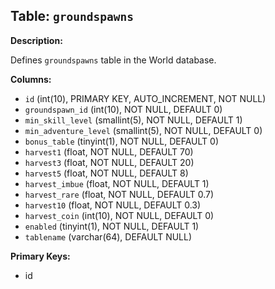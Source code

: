 ## Table: `groundspawns`

**Description:**

Defines `groundspawns` table in the World database.

**Columns:**
- `id` (int(10), PRIMARY KEY, AUTO_INCREMENT, NOT NULL)
- `groundspawn_id` (int(10), NOT NULL, DEFAULT 0)
- `min_skill_level` (smallint(5), NOT NULL, DEFAULT 1)
- `min_adventure_level` (smallint(5), NOT NULL, DEFAULT 0)
- `bonus_table` (tinyint(1), NOT NULL, DEFAULT 0)
- `harvest1` (float, NOT NULL, DEFAULT 70)
- `harvest3` (float, NOT NULL, DEFAULT 20)
- `harvest5` (float, NOT NULL, DEFAULT 8)
- `harvest_imbue` (float, NOT NULL, DEFAULT 1)
- `harvest_rare` (float, NOT NULL, DEFAULT 0.7)
- `harvest10` (float, NOT NULL, DEFAULT 0.3)
- `harvest_coin` (int(10), NOT NULL, DEFAULT 0)
- `enabled` (tinyint(1), NOT NULL, DEFAULT 1)
- `tablename` (varchar(64), DEFAULT NULL)

**Primary Keys:**
- id